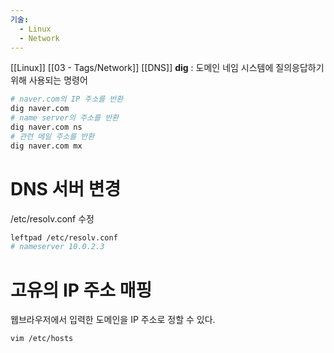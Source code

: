 ```yaml
---
기술:
  - Linux
  - Network
---
```

[[Linux]] [[03 - Tags/Network]] [[DNS]]
 **dig** : 도메인 네임 시스템에 질의응답하기 위해 사용되는 명령어

```Bash
# naver.com의 IP 주소를 반환
dig naver.com
# name server의 주소를 반환
dig naver.com ns
# 관련 메일 주소를 반환
dig naver.com mx
```


# DNS 서버 변경

/etc/resolv.conf 수정

```Bash
leftpad /etc/resolv.conf
# nameserver 10.0.2.3
```

# 고유의 IP 주소 매핑

웹브라우저에서 입력한 도메인을 IP 주소로 정할 수 있다.

```Bash
vim /etc/hosts
```